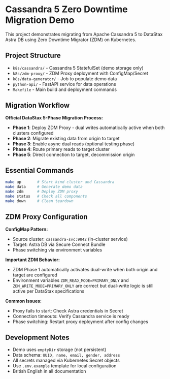 # Cassandra 5 Zero Downtime Migration Demo

This project demonstrates migrating from Apache Cassandra 5 to DataStax Astra DB using Zero Downtime Migrator (ZDM) on Kubernetes.

## Project Structure

- `k8s/cassandra/` - Cassandra 5 StatefulSet (demo storage only)
- `k8s/zdm-proxy/` - ZDM Proxy deployment with ConfigMap/Secret
- `k8s/data-generator/` - Job to populate demo data
- `python-api/` - FastAPI service for data operations
- `Makefile` - Main build and deployment commands

## Migration Workflow

**Official DataStax 5-Phase Migration Process:**
- **Phase 1**: Deploy ZDM Proxy - dual writes automatically active when both clusters configured
- **Phase 2**: Migrate existing data from origin to target
- **Phase 3**: Enable async dual reads (optional testing phase)
- **Phase 4**: Route primary reads to target cluster
- **Phase 5**: Direct connection to target, decommission origin

## Essential Commands

```bash
make up       # Start kind cluster and Cassandra
make data     # Generate demo data
make zdm      # Deploy ZDM proxy
make status   # Check all components
make down     # Clean teardown
```

## ZDM Proxy Configuration

**ConfigMap Pattern:**
- Source cluster: `cassandra-svc:9042` (in-cluster service)
- Target: Astra DB via Secure Connect Bundle
- Phase switching via environment variables

**Important ZDM Behavior:**
- ZDM Phase 1 automatically activates dual-write when both origin and target are configured
- Environment variables `ZDM_READ_MODE=PRIMARY_ONLY` and `ZDM_WRITE_MODE=PRIMARY_ONLY` are correct but dual-write logic is still active per DataStax specifications

**Common Issues:**
- Proxy fails to start: Check Astra credentials in Secret
- Connection timeouts: Verify Cassandra service is ready
- Phase switching: Restart proxy deployment after config changes

## Development Notes

- Demo uses `emptyDir` storage (not persistent)
- Data schema: `UUID, name, email, gender, address`
- All secrets managed via Kubernetes Secret objects
- Use `.env.example` template for local configuration
- British English in all documentation
